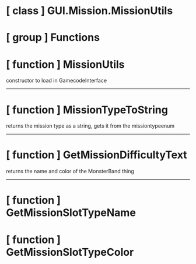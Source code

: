 # [ class ] GUI.Mission.MissionUtils

# [ group ] Functions

# [ function ] MissionUtils

constructor to load in GamecodeInterface

---

# [ function ] MissionTypeToString

returns the mission type as a string, gets it from the missiontypeenum

---

# [ function ] GetMissionDifficultyText

returns the name and color of the MonsterBand thing

---

# [ function ] GetMissionSlotTypeName

# [ function ] GetMissionSlotTypeColor

